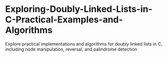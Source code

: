 # Exploring-Doubly-Linked-Lists-in-C-Practical-Examples-and-Algorithms
Explore practical implementations and algorithms for doubly linked lists in C, including node manipulation, reversal, and palindrome detection

